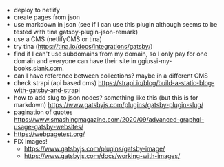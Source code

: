 - deploy to netlify
- create pages from json
- use markdown in json (see if I can use this plugin although seems to be tested with tina gatsby-plugin-json-remark)
- use a CMS (netlifyCMS or tina)
- try tina (https://tina.io/docs/integrations/gatsby/)
- find if I can't use subdomains from my domain, so I only pay for one domain and everyone can have their site in ggiussi-my-books.slank.com.
- can I have reference between collections? maybe in a different CMS
- check strapi (api based cms) https://strapi.io/blog/build-a-static-blog-with-gatsby-and-strapi
- how to add slug to json nodes? something like this (but this is for markdown) https://www.gatsbyjs.com/plugins/gatsby-plugin-slug/
- pagination of quotes https://www.smashingmagazine.com/2020/09/advanced-graphql-usage-gatsby-websites/
- https://webpagetest.org/
- FIX images! 
  - https://www.gatsbyjs.com/plugins/gatsby-image/
  - https://www.gatsbyjs.com/docs/working-with-images/